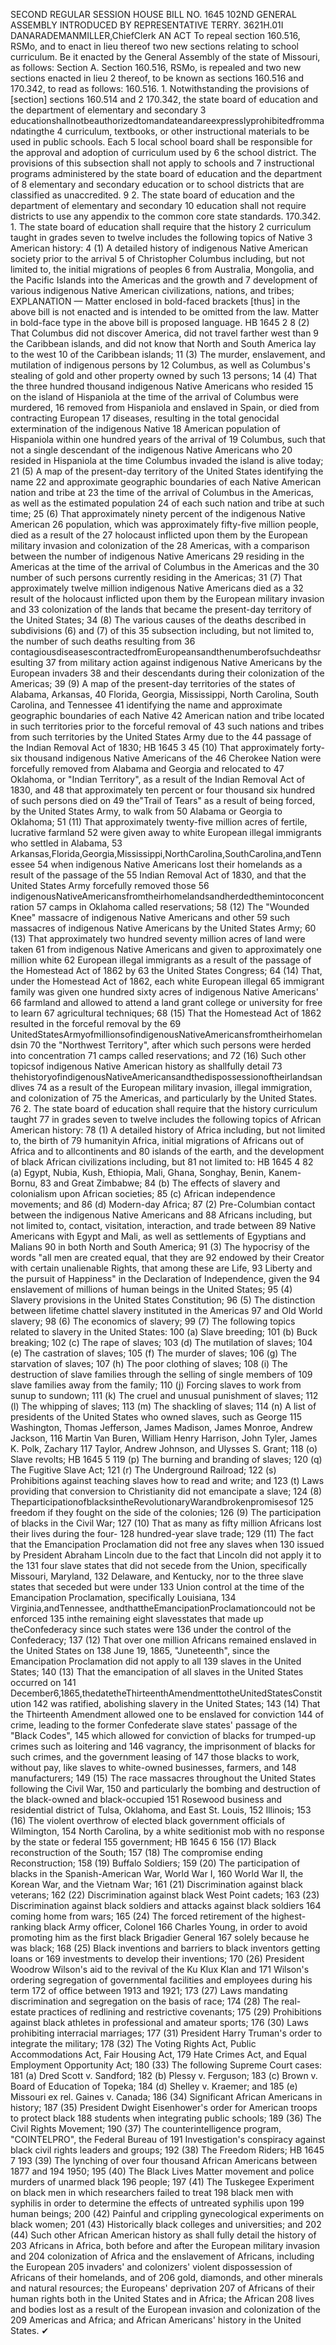 SECOND REGULAR SESSION
HOUSE BILL NO. 1645
102ND GENERAL ASSEMBLY
INTRODUCED BY REPRESENTATIVE TERRY.
3621H.01I DANARADEMANMILLER,ChiefClerk
AN ACT
To repeal section 160.516, RSMo, and to enact in lieu thereof two new sections relating to
school curriculum.
Be it enacted by the General Assembly of the state of Missouri, as follows:
Section A. Section 160.516, RSMo, is repealed and two new sections enacted in lieu
2 thereof, to be known as sections 160.516 and 170.342, to read as follows:
160.516. 1. Notwithstanding the provisions of [section] sections 160.514 and
2 170.342, the state board of education and the department of elementary and secondary
3 educationshallnotbeauthorizedtomandateandareexpresslyprohibitedfrommandatingthe
4 curriculum, textbooks, or other instructional materials to be used in public schools. Each
5 local school board shall be responsible for the approval and adoption of curriculum used by
6 the school district. The provisions of this subsection shall not apply to schools and
7 instructional programs administered by the state board of education and the department of
8 elementary and secondary education or to school districts that are classified as unaccredited.
9 2. The state board of education and the department of elementary and secondary
10 education shall not require districts to use any appendix to the common core state standards.
170.342. 1. The state board of education shall require that the history
2 curriculum taught in grades seven to twelve includes the following topics of Native
3 American history:
4 (1) A detailed history of indigenous Native American society prior to the arrival
5 of Christopher Columbus including, but not limited to, the initial migrations of peoples
6 from Australia, Mongolia, and the Pacific Islands into the Americas and the growth and
7 development of various indigenous Native American civilizations, nations, and tribes;
EXPLANATION — Matter enclosed in bold-faced brackets [thus] in the above bill is not enacted and is
intended to be omitted from the law. Matter in bold-face type in the above bill is proposed language.
HB 1645 2
8 (2) That Columbus did not discover America, did not travel farther west than
9 the Caribbean islands, and did not know that North and South America lay to the west
10 of the Caribbean islands;
11 (3) The murder, enslavement, and mutilation of indigenous persons by
12 Columbus, as well as Columbus's stealing of gold and other property owned by such
13 persons;
14 (4) That the three hundred thousand indigenous Native Americans who resided
15 on the island of Hispaniola at the time of the arrival of Columbus were murdered,
16 removed from Hispaniola and enslaved in Spain, or died from contracting European
17 diseases, resulting in the total genocidal extermination of the indigenous Native
18 American population of Hispaniola within one hundred years of the arrival of
19 Columbus, such that not a single descendant of the indigenous Native Americans who
20 resided in Hispaniola at the time Columbus invaded the island is alive today;
21 (5) A map of the present-day territory of the United States identifying the name
22 and approximate geographic boundaries of each Native American nation and tribe at
23 the time of the arrival of Columbus in the Americas, as well as the estimated population
24 of each such nation and tribe at such time;
25 (6) That approximately ninety percent of the indigenous Native American
26 population, which was approximately fifty-five million people, died as a result of the
27 holocaust inflicted upon them by the European military invasion and colonization of the
28 Americas, with a comparison between the number of indigenous Native Americans
29 residing in the Americas at the time of the arrival of Columbus in the Americas and the
30 number of such persons currently residing in the Americas;
31 (7) That approximately twelve million indigenous Native Americans died as a
32 result of the holocaust inflicted upon them by the European military invasion and
33 colonization of the lands that became the present-day territory of the United States;
34 (8) The various causes of the deaths described in subdivisions (6) and (7) of this
35 subsection including, but not limited to, the number of such deaths resulting from
36 contagiousdiseasescontractedfromEuropeansandthenumberofsuchdeathsresulting
37 from military action against indigenous Native Americans by the European invaders
38 and their descendants during their colonization of the Americas;
39 (9) A map of the present-day territories of the states of Alabama, Arkansas,
40 Florida, Georgia, Mississippi, North Carolina, South Carolina, and Tennessee
41 identifying the name and approximate geographic boundaries of each Native
42 American nation and tribe located in such territories prior to the forceful removal of
43 such nations and tribes from such territories by the United States Army due to the
44 passage of the Indian Removal Act of 1830;
HB 1645 3
45 (10) That approximately forty-six thousand indigenous Native Americans of the
46 Cherokee Nation were forcefully removed from Alabama and Georgia and relocated to
47 Oklahoma, or "Indian Territory", as a result of the Indian Removal Act of 1830, and
48 that approximately ten percent or four thousand six hundred of such persons died on
49 the"Trail of Tears" as a result of being forced, by the United States Army, to walk from
50 Alabama or Georgia to Oklahoma;
51 (11) That approximately twenty-five million acres of fertile, lucrative farmland
52 were given away to white European illegal immigrants who settled in Alabama,
53 Arkansas,Florida,Georgia,Mississippi,NorthCarolina,SouthCarolina,andTennessee
54 when indigenous Native Americans lost their homelands as a result of the passage of the
55 Indian Removal Act of 1830, and that the United States Army forcefully removed those
56 indigenousNativeAmericansfromtheirhomelandsandherdedthemintoconcentration
57 camps in Oklahoma called reservations;
58 (12) The "Wounded Knee" massacre of indigenous Native Americans and other
59 such massacres of indigenous Native Americans by the United States Army;
60 (13) That approximately two hundred seventy million acres of land were taken
61 from indigenous Native Americans and given to approximately one million white
62 European illegal immigrants as a result of the passage of the Homestead Act of 1862 by
63 the United States Congress;
64 (14) That, under the Homestead Act of 1862, each white European illegal
65 immigrant family was given one hundred sixty acres of indigenous Native Americans'
66 farmland and allowed to attend a land grant college or university for free to learn
67 agricultural techniques;
68 (15) That the Homestead Act of 1862 resulted in the forceful removal by the
69 UnitedStatesArmyofmillionsofindigenousNativeAmericansfromtheirhomelandsin
70 the "Northwest Territory", after which such persons were herded into concentration
71 camps called reservations; and
72 (16) Such other topicsof indigenous Native American history as shallfully detail
73 thehistoryofindigenousNativeAmericansandthedispossessionoftheirlandsandlives
74 as a result of the European military invasion, illegal immigration, and colonization of
75 the Americas, and particularly by the United States.
76 2. The state board of education shall require that the history curriculum taught
77 in grades seven to twelve includes the following topics of African American history:
78 (1) A detailed history of Africa including, but not limited to, the birth of
79 humanityin Africa, initial migrations of Africans out of Africa and to allcontinents and
80 islands of the earth, and the development of black African civilizations including, but
81 not limited to:
HB 1645 4
82 (a) Egypt, Nubia, Kush, Ethiopia, Mali, Ghana, Songhay, Benin, Kanem-Bornu,
83 and Great Zimbabwe;
84 (b) The effects of slavery and colonialism upon African societies;
85 (c) African independence movements; and
86 (d) Modern-day Africa;
87 (2) Pre-Columbian contact between the indigenous Native Americans and
88 Africans including, but not limited to, contact, visitation, interaction, and trade between
89 Native Americans with Egypt and Mali, as well as settlements of Egyptians and Malians
90 in both North and South America;
91 (3) The hypocrisy of the words "all men are created equal, that they are
92 endowed by their Creator with certain unalienable Rights, that among these are Life,
93 Liberty and the pursuit of Happiness" in the Declaration of Independence, given the
94 enslavement of millions of human beings in the United States;
95 (4) Slavery provisions in the United States Constitution;
96 (5) The distinction between lifetime chattel slavery instituted in the Americas
97 and Old World slavery;
98 (6) The economics of slavery;
99 (7) The following topics related to slavery in the United States:
100 (a) Slave breeding;
101 (b) Buck breaking;
102 (c) The rape of slaves;
103 (d) The mutilation of slaves;
104 (e) The castration of slaves;
105 (f) The murder of slaves;
106 (g) The starvation of slaves;
107 (h) The poor clothing of slaves;
108 (i) The destruction of slave families through the selling of single members of
109 slave families away from the family;
110 (j) Forcing slaves to work from sunup to sundown;
111 (k) The cruel and unusual punishment of slaves;
112 (l) The whipping of slaves;
113 (m) The shackling of slaves;
114 (n) A list of presidents of the United States who owned slaves, such as George
115 Washington, Thomas Jefferson, James Madison, James Monroe, Andrew Jackson,
116 Martin Van Buren, William Henry Harrison, John Tyler, James K. Polk, Zachary
117 Taylor, Andrew Johnson, and Ulysses S. Grant;
118 (o) Slave revolts;
HB 1645 5
119 (p) The burning and branding of slaves;
120 (q) The Fugitive Slave Act;
121 (r) The Underground Railroad;
122 (s) Prohibitions against teaching slaves how to read and write; and
123 (t) Laws providing that conversion to Christianity did not emancipate a slave;
124 (8) TheparticipationofblacksintheRevolutionaryWarandbrokenpromisesof
125 freedom if they fought on the side of the colonies;
126 (9) The participation of blacks in the Civil War;
127 (10) That as many as fifty million Africans lost their lives during the four-
128 hundred-year slave trade;
129 (11) The fact that the Emancipation Proclamation did not free any slaves when
130 issued by President Abraham Lincoln due to the fact that Lincoln did not apply it to the
131 four slave states that did not secede from the Union, specifically Missouri, Maryland,
132 Delaware, and Kentucky, nor to the three slave states that seceded but were under
133 Union control at the time of the Emancipation Proclamation, specifically Louisiana,
134 Virginia,andTennessee, andthattheEmancipationProclamationcould not be enforced
135 inthe remaining eight slavesstates that made up theConfederacy since such states were
136 under the control of the Confederacy;
137 (12) That over one million Africans remained enslaved in the United States on
138 June 19, 1865, "Juneteenth", since the Emancipation Proclamation did not apply to all
139 slaves in the United States;
140 (13) That the emancipation of all slaves in the United States occurred on
141 December6,1865,thedatetheThirteenthAmendmenttotheUnitedStatesConstitution
142 was ratified, abolishing slavery in the United States;
143 (14) That the Thirteenth Amendment allowed one to be enslaved for conviction
144 of crime, leading to the former Confederate slave states' passage of the "Black Codes",
145 which allowed for conviction of blacks for trumped-up crimes such as loitering and
146 vagrancy, the imprisonment of blacks for such crimes, and the government leasing of
147 those blacks to work, without pay, like slaves to white-owned businesses, farmers, and
148 manufacturers;
149 (15) The race massacres throughout the United States following the Civil War,
150 and particularly the bombing and destruction of the black-owned and black-occupied
151 Rosewood business and residential district of Tulsa, Oklahoma, and East St. Louis,
152 Illinois;
153 (16) The violent overthrow of elected black government officials of Wilmington,
154 North Carolina, by a white seditionist mob with no response by the state or federal
155 government;
HB 1645 6
156 (17) Black reconstruction of the South;
157 (18) The compromise ending Reconstruction;
158 (19) Buffalo Soldiers;
159 (20) The participation of blacks in the Spanish-American War, World War I,
160 World War II, the Korean War, and the Vietnam War;
161 (21) Discrimination against black veterans;
162 (22) Discrimination against black West Point cadets;
163 (23) Discrimination against black soldiers and attacks against black soldiers
164 coming home from wars;
165 (24) The forced retirement of the highest-ranking black Army officer, Colonel
166 Charles Young, in order to avoid promoting him as the first black Brigadier General
167 solely because he was black;
168 (25) Black inventions and barriers to black inventors getting loans or
169 investments to develop their inventions;
170 (26) President Woodrow Wilson's aid to the revival of the Ku Klux Klan and
171 Wilson's ordering segregation of governmental facilities and employees during his term
172 of office between 1913 and 1921;
173 (27) Laws mandating discrimination and segregation on the basis of race;
174 (28) The real-estate practices of redlining and restrictive covenants;
175 (29) Prohibitions against black athletes in professional and amateur sports;
176 (30) Laws prohibiting interracial marriages;
177 (31) President Harry Truman's order to integrate the military;
178 (32) The Voting Rights Act, Public Accommodations Act, Fair Housing Act,
179 Hate Crimes Act, and Equal Employment Opportunity Act;
180 (33) The following Supreme Court cases:
181 (a) Dred Scott v. Sandford;
182 (b) Plessy v. Ferguson;
183 (c) Brown v. Board of Education of Topeka;
184 (d) Shelley v. Kraemer; and
185 (e) Missouri ex rel. Gaines v. Canada;
186 (34) Significant African Americans in history;
187 (35) President Dwight Eisenhower's order for American troops to protect black
188 students when integrating public schools;
189 (36) The Civil Rights Movement;
190 (37) The counterintelligence program, "COINTELPRO", the Federal Bureau of
191 Investigation's conspiracy against black civil rights leaders and groups;
192 (38) The Freedom Riders;
HB 1645 7
193 (39) The lynching of over four thousand African Americans between 1877 and
194 1950;
195 (40) The Black Lives Matter movement and police murders of unarmed black
196 people;
197 (41) The Tuskegee Experiment on black men in which researchers failed to treat
198 black men with syphilis in order to determine the effects of untreated syphilis upon
199 human beings;
200 (42) Painful and crippling gynecological experiments on black women;
201 (43) Historically black colleges and universities; and
202 (44) Such other African American history as shall fully detail the history of
203 Africans in Africa, both before and after the European military invasion and
204 colonization of Africa and the enslavement of Africans, including the European
205 invaders' and colonizers' violent dispossession of Africans of their homelands, and of
206 gold, diamonds, and other minerals and natural resources; the Europeans' deprivation
207 of Africans of their human rights both in the United States and in Africa; the African
208 lives and bodies lost as a result of the European invasion and colonization of the
209 Americas and Africa; and African Americans' history in the United States.
✔